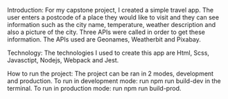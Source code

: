 Introduction:
For my capstone project, I created a simple travel app. The user enters a postcode of a place they would like to visit and they can see information such as the city name, temperature, weather description and also a picture of the city. Three APIs were called in order to get these information. The APIs used are Geonames, Weatherbit and Pixabay.


Technology:
The technologies I used to create this app are Html, Scss, Javasctipt, Nodejs, Webpack and Jest.


How to run the project:
The project can be ran in 2 modes, development and production. 
To run in development mode: run npm run build-dev in the terminal.
To run in production mode: run npm run build-prod.
